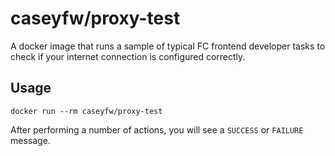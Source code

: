 # caseyfw/proxy-test

A docker image that runs a sample of typical FC frontend developer tasks to
check if your internet connection is configured correctly.

## Usage

```
docker run --rm caseyfw/proxy-test
```

After performing a number of actions, you will see a `SUCCESS` or `FAILURE`
message.
